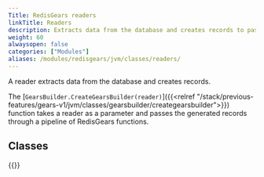 ```yaml
---
Title: RedisGears readers
linkTitle: Readers
description: Extracts data from the database and creates records to pass through a RedisGears pipeline.
weight: 60
alwaysopen: false
categories: ["Modules"]
aliases: /modules/redisgears/jvm/classes/readers/
---
```


A reader extracts data from the database and creates records.

The [`GearsBuilder.CreateGearsBuilder(reader)`]({{<relref "/stack/previous-features/gears-v1/jvm/classes/gearsbuilder/creategearsbuilder">}}) function takes a reader as a parameter and passes the generated records through a pipeline of RedisGears functions.

## Classes

{{<table-children columnNames="Class,Description" columnSources="LinkTitle,Description" enableLinks="LinkTitle">}}